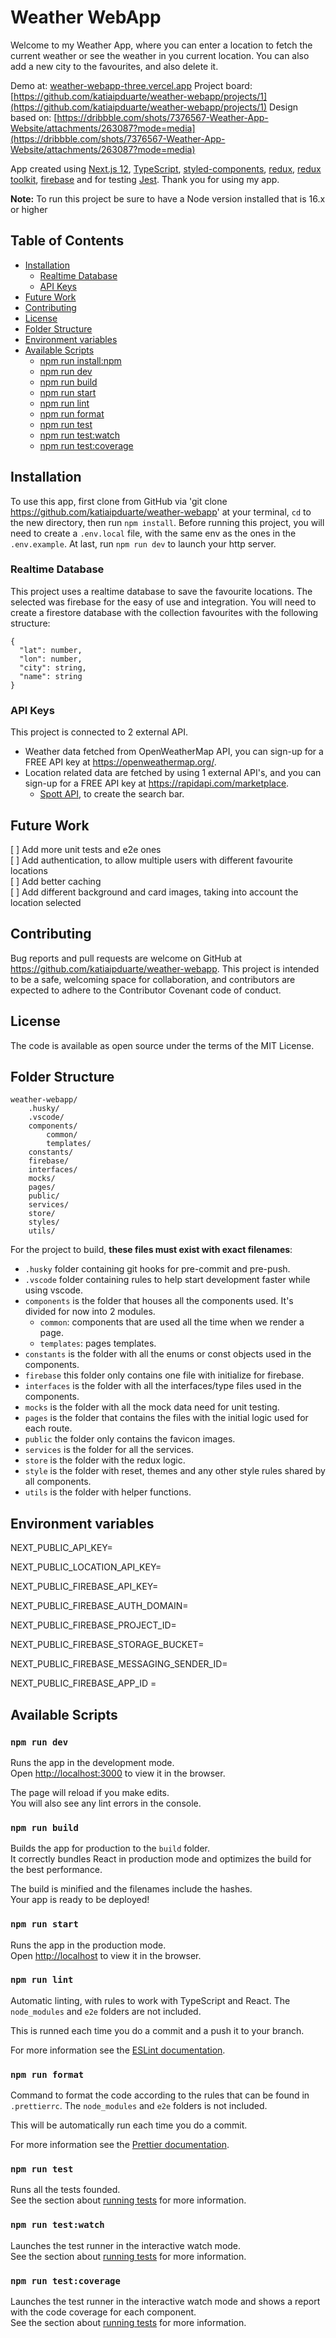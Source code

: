 # Weather WebApp

Welcome to my Weather App, where you can enter a location to fetch the current weather or see the weather in you current location. You can also add a new city to the favourites, and also delete it.

Demo at: [weather-webapp-three.vercel.app](http://weather-webapp-three.vercel.app)
Project board: [https://github.com/katiaipduarte/weather-webapp/projects/1](https://github.com/katiaipduarte/weather-webapp/projects/1)
Design based on: [https://dribbble.com/shots/7376567-Weather-App-Website/attachments/263087?mode=media](https://dribbble.com/shots/7376567-Weather-App-Website/attachments/263087?mode=media)

App created using [Next.js 12](https://nextjs.org/), [TypeScript](https://www.typescriptlang.org/), [styled-components](https://styled-components.com/), [redux](https://redux.js.org/), [redux toolkit](https://redux-toolkit.js.org/), [firebase](https://firebase.google.com/) and for testing [Jest](https://jestjs.io/). Thank you for using my app.

**Note:** To run this project be sure to have a Node version installed that is 16.x or higher

## Table of Contents

- [Installation](#installation)
  - [Realtime Database](#realtime-database)
  - [API Keys](#api-keys)
- [Future Work](#future-work)
- [Contributing](#contributing)
- [License](#license)
- [Folder Structure](#folder-structure)
- [Environment variables](#environment-variables)
- [Available Scripts](#available-scripts)
  - [npm run install:npm](#npm-run-installnpm)
  - [npm run dev](#npm-run-dev)
  - [npm run build](#npm-run-build)
  - [npm run start](#npm-run-start)
  - [npm run lint](#npm-run-lint)
  - [npm run format](#npm-run-format)
  - [npm run test](#npm-run-test)
  - [npm run test:watch](#npm-run-testwatch)
  - [npm run test:coverage](#npm-run-testcoverage)

## Installation

To use this app, first clone from GitHub via 'git clone https://github.com/katiaipduarte/weather-webapp' at your terminal, `cd` to the new directory, then run `npm install`. Before running this project, you will need to create a `.env.local` file, with the same env as the ones in the `.env.example`. At last, run `npm run dev` to launch your http server.

### Realtime Database

This project uses a realtime database to save the favourite locations. The selected was firebase for the easy of use and integration.
You will need to create a firestore database with the collection favourites with the following structure:

```
{
  "lat": number,
  "lon": number,
  "city": string,
  "name": string
}
```

### API Keys

This project is connected to 2 external API.

- Weather data fetched from OpenWeatherMap API, you can sign-up for a FREE API key at https://openweathermap.org/.
- Location related data are fetched by using 1 external API's, and you can sign-up for a FREE API key at https://rapidapi.com/marketplace.
  - [Spott API](https://www.spott.dev/), to create the search bar.

## Future Work

[ ] Add more unit tests and e2e ones<br>
[ ] Add authentication, to allow multiple users with different favourite locations<br>
[ ] Add better caching <br>
[ ] Add different background and card images, taking into account the location selected<br>

## Contributing

Bug reports and pull requests are welcome on GitHub at https://github.com/katiaipduarte/weather-webapp. This project is intended to be a safe, welcoming space for collaboration, and contributors are expected to adhere to the Contributor Covenant code of conduct.

## License

The code is available as open source under the terms of the MIT License.

## Folder Structure

```
weather-webapp/
    .husky/
    .vscode/
    components/
        common/
        templates/
    constants/
    firebase/
    interfaces/
    mocks/
    pages/
    public/
    services/
    store/
    styles/
    utils/
```

For the project to build, **these files must exist with exact filenames**:

- `.husky` folder containing git hooks for pre-commit and pre-push.
- `.vscode` folder containing rules to help start development faster while using vscode.
- `components` is the folder that houses all the components used. It's divided for now into 2 modules.
  - `common`: components that are used all the time when we render a page.
  - `templates`: pages templates.
- `constants` is the folder with all the enums or const objects used in the components.
- `firebase` this folder only contains one file with initialize for firebase.
- `interfaces` is the folder with all the interfaces/type files used in the components.
- `mocks` is the folder with all the mock data need for unit testing.
- `pages` is the folder that contains the files with the initial logic used for each route.
- `public` the folder only contains the favicon images.
- `services` is the folder for all the services.
- `store` is the folder with the redux logic.
- `style` is the folder with reset, themes and any other style rules shared by all components.
- `utils` is the folder with helper functions.

## Environment variables

NEXT_PUBLIC_API_KEY=

NEXT_PUBLIC_LOCATION_API_KEY=

NEXT_PUBLIC_FIREBASE_API_KEY=

NEXT_PUBLIC_FIREBASE_AUTH_DOMAIN=

NEXT_PUBLIC_FIREBASE_PROJECT_ID=

NEXT_PUBLIC_FIREBASE_STORAGE_BUCKET=

NEXT_PUBLIC_FIREBASE_MESSAGING_SENDER_ID=

NEXT_PUBLIC_FIREBASE_APP_ID =

## Available Scripts

### `npm run dev`

Runs the app in the development mode.<br />
Open [http://localhost:3000](http://localhost:3000) to view it in the browser.

The page will reload if you make edits.<br />
You will also see any lint errors in the console.

### `npm run build`

Builds the app for production to the `build` folder.<br />
It correctly bundles React in production mode and optimizes the build for the best performance.

The build is minified and the filenames include the hashes.<br />
Your app is ready to be deployed!

### `npm run start`

Runs the app in the production mode.<br />
Open [http://localhost](http://localhost) to view it in the browser.

### `npm run lint`

Automatic linting, with rules to work with TypeScript and React. The `node_modules` and `e2e` folders are not included.

This is runned each time you do a commit and a push it to your branch.

For more information see the [ESLint documentation](https://eslint.org/).

### `npm run format`

Command to format the code according to the rules that can be found in `.prettierrc`. The `node_modules` and `e2e` folders is not included.

This will be automatically run each time you do a commit.

For more information see the [Prettier documentation](https://prettier.io/).

### `npm run test`

Runs all the tests founded.<br />
See the section about [running tests](https://facebook.github.io/create-react-app/docs/running-tests) for more information.

### `npm run test:watch`

Launches the test runner in the interactive watch mode.<br />
See the section about [running tests](https://facebook.github.io/create-react-app/docs/running-tests) for more information.

### `npm run test:coverage`

Launches the test runner in the interactive watch mode and shows a report with the code coverage for each component.<br />
See the section about [running tests](https://facebook.github.io/create-react-app/docs/running-tests) for more information.
